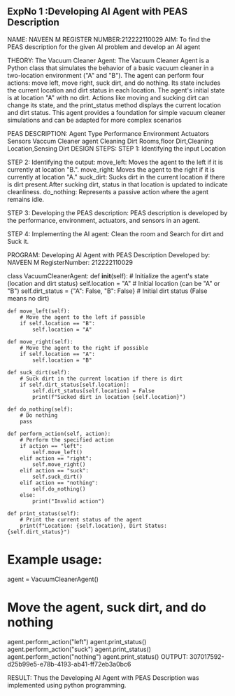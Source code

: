 ## ExpNo 1 :Developing AI Agent with PEAS Description
NAME: NAVEEN M
REGISTER NUMBER:212222110029
AIM:
To find the PEAS description for the given AI problem and develop an AI agent

THEORY:
The Vacuum Cleaner Agent:
The Vacuum Cleaner Agent is a Python class that simulates the behavior of a basic vacuum cleaner in a two-location environment ("A" and "B"). The agent can perform four actions: move left, move right, suck dirt, and do nothing. Its state includes the current location and dirt status in each location. The agent's initial state is at location "A" with no dirt. Actions like moving and sucking dirt can change its state, and the print_status method displays the current location and dirt status. This agent provides a foundation for simple vacuum cleaner simulations and can be adapted for more complex scenarios

PEAS DESCRIPTION:
Agent Type	Performance	Environment	Actuators	Sensors
Vaccum Cleaner agent	Cleaning Dirt	Rooms,floor	Dirt,Cleaning	Location,Sensing Dirt
DESIGN STEPS:
STEP 1: Identifying the input
Location

STEP 2: Identifying the output:
move_left: Moves the agent to the left if it is currently at location "B.".
move_right: Moves the agent to the right if it is currently at location "A."
suck_dirt: Sucks dirt in the current location if there is dirt present.After sucking dirt, status in that location is updated to indicate cleanliness.
do_nothing: Represents a passive action where the agent remains idle.

STEP 3: Developing the PEAS description:
PEAS description is developed by the performance, environment, actuators, and sensors in an agent.

STEP 4: Implementing the AI agent:
Clean the room and Search for dirt and Suck it.

PROGRAM:
Developing AI Agent with PEAS Description
Developed by: NAVEEN M
RegisterNumber: 212222110029

class VacuumCleanerAgent:
    def __init__(self):
        # Initialize the agent's state (location and dirt status)
        self.location = "A"  # Initial location (can be "A" or "B")
        self.dirt_status = {"A": False, "B": False}  # Initial dirt status (False means no dirt)

    def move_left(self):
        # Move the agent to the left if possible
        if self.location == "B":
            self.location = "A"

    def move_right(self):
        # Move the agent to the right if possible
        if self.location == "A":
            self.location = "B"

    def suck_dirt(self):
        # Suck dirt in the current location if there is dirt
        if self.dirt_status[self.location]:
            self.dirt_status[self.location] = False
            print(f"Sucked dirt in location {self.location}")

    def do_nothing(self):
        # Do nothing
        pass

    def perform_action(self, action):
        # Perform the specified action
        if action == "left":
            self.move_left()
        elif action == "right":
            self.move_right()
        elif action == "suck":
            self.suck_dirt()
        elif action == "nothing":
            self.do_nothing()
        else:
            print("Invalid action")

    def print_status(self):
        # Print the current status of the agent
        print(f"Location: {self.location}, Dirt Status: {self.dirt_status}")

# Example usage:
agent = VacuumCleanerAgent()


# Move the agent, suck dirt, and do nothing

agent.perform_action("left")
agent.print_status()
agent.perform_action("suck")
agent.print_status()
agent.perform_action("nothing")
agent.print_status()
OUTPUT:
307017592-d25b99e5-e78b-4193-ab41-ff72eb3a0bc6

RESULT:
Thus the Developing AI Agent with PEAS Description was implemented using python programming.
